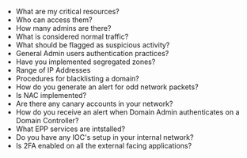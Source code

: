 - What are my critical resources? 
- Who can access them?
- How many admins are there?
- What is considered normal traffic?
- What should be flagged as suspicious activity?
- General Admin users authentication practices? 
- Have you implemented segregated zones?
- Range of IP Addresses
- Procedures for blacklisting a domain?
- How do you generate an alert for odd network packets?
- Is NAC implemented?
- Are there any canary accounts in your network?
- How do you receive an alert when Domain Admin authenticates on a Domain Controller?
- What EPP services are intstalled?
- Do you have any IOC's setup in your internal network?
- Is 2FA enabled on all the external facing applications?


